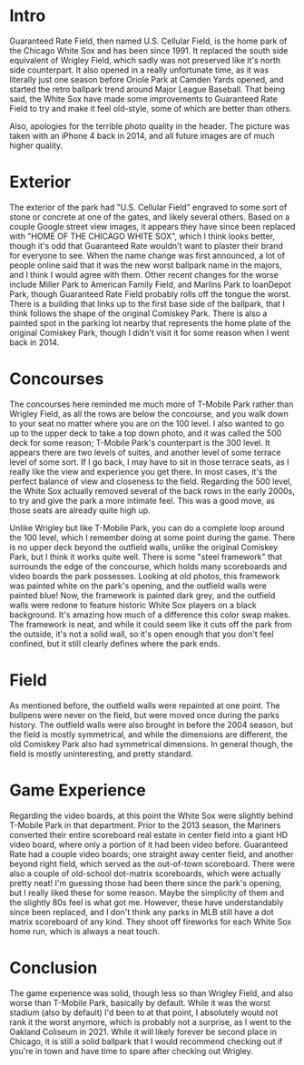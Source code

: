 # Intro
Guaranteed Rate Field, then named U.S. Cellular Field, is the home park of the Chicago White Sox and has been since 1991. It replaced the south side equivalent of Wrigley Field, which sadly was not preserved like it's north side counterpart. It also opened in a really unfortunate time, as it was literally just one season before Oriole Park at Camden Yards opened, and started the retro ballpark trend around Major League Baseball. That being said, the White Sox have made some improvements to Guaranteed Rate Field to try and make it feel old-style, some of which are better than others.

Also, apologies for the terrible photo quality in the header. The picture was taken with an iPhone 4 back in 2014, and all future images are of much higher quality.

# Exterior
The exterior of the park had "U.S. Cellular Field" engraved to some sort of stone or concrete at one of the gates, and likely several others. Based on a couple Google street view images, it appears they have since been replaced with "HOME OF THE CHICAGO WHITE SOX", which I think looks better, though it's odd that Guaranteed Rate wouldn't want to plaster their brand for everyone to see. When the name change was first announced, a lot of people online said that it was the new worst ballpark name in the majors, and I think I would agree with them. Other recent changes for the worse include Miller Park to American Family Field, and Marlins Park to loanDepot Park, though Guaranteed Rate Field probably rolls off the tongue the worst. There is a building that links up to the first base side of the ballpark, that I think follows the shape of the original Comiskey Park. There is also a painted spot in the parking lot nearby that represents the home plate of the original Comiskey Park, though I didn't visit it for some reason when I went back in 2014.

# Concourses
The concourses here reminded me much more of T-Mobile Park rather than Wrigley Field, as all the rows are below the concourse, and you walk down to your seat no matter where you are on the 100 level. I also wanted to go up to the upper deck to take a top down photo, and it was called the 500 deck for some reason; T-Mobile Park's counterpart is the 300 level. It appears there are two levels of suites, and another level of some terrace level of some sort. If I go back, I may have to sit in those terrace seats, as I really like the view and experience you get there. In most cases, it's the perfect balance of view and closeness to the field. Regarding the 500 level, the White Sox actually removed several of the back rows in the early 2000s, to try and give the park a more intimate feel. This was a good move, as those seats are already quite high up.

Unlike Wrigley but like T-Mobile Park, you can do a complete loop around the 100 level, which I remember doing at some point during the game. There is no upper deck beyond the outfield walls, unlike the original Comiskey Park, but I think it works quite well. There is some "steel framework" that surrounds the edge of the concourse, which holds many scoreboards and video boards the park possesses. Looking at old photos, this framework was painted white on the park's opening, and the outfield walls were painted blue! Now, the framework is painted dark grey, and the outfield walls were redone to feature historic White Sox players on a black background. It's amazing how much of a difference this color swap makes. The framework is neat, and while it could seem like it cuts off the park from the outside, it's not a solid wall, so it's open enough that you don't feel confined, but it still clearly defines where the park ends.

# Field
As mentioned before, the outfield walls were repainted at one point. The bullpens were never on the field, but were moved once during the parks history. The outfield walls were also brought in before the 2004 season, but the field is mostly symmetrical, and while the dimensions are different, the old Comiskey Park also had symmetrical dimensions. In general though, the field is mostly uninteresting, and pretty standard.

# Game Experience
Regarding the video boards, at this point the White Sox were slightly behind T-Mobile Park in that department. Prior to the 2013 season, the Mariners converted their entire scoreboard real estate in center field into a giant HD video board, where only a portion of it had been video before. Guaranteed Rate had a couple video boards; one straight away center field, and another beyond right field, which served as the out-of-town scoreboard. There were also a couple of old-school dot-matrix scoreboards, which were actually pretty neat! I'm guessing those had been there since the park's opening, but I really liked these for some reason. Maybe the simplicity of them and the slightly 80s feel is what got me. However, these have understandably since been replaced, and I don't think any parks in MLB still have a dot matrix scoreboard of any kind. They shoot off fireworks for each White Sox home run, which is always a neat touch.

# Conclusion
The game experience was solid, though less so than Wrigley Field, and also worse than T-Mobile Park, basically by default. While it was the worst stadium (also by default) I'd been to at that point, I absolutely would not rank it the worst anymore, which is probably not a surprise, as I went to the Oakland Coliseum in 2021. While it will likely forever be second place in Chicago, it is still a solid ballpark that I would recommend checking out if you're in town and have time to spare after checking out Wrigley.
